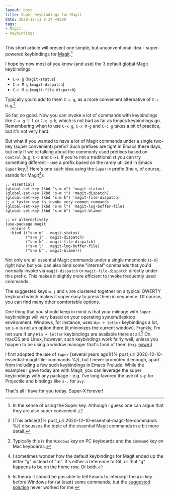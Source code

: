 ```yaml
---
layout: post
title: Super Keybindings for Magit
date: 2020-12-11 8:34 +0200
tags:
- Magit
- Keybindings
---
```


This short article will present one simple, but unconventional idea -
super-powered keybindings for [Magit](https://magit.vc).[^1]

I hope by now most of you know (and use) the 3 default global Magit keybindings:

* `C-x g` (`magit-status`)
* `C-x M-g` (`magit-dispatch`)
* `C-c M-g` (`magit-file-dispatch`)

Typically you'd add to them `C-c g`, as a more convenient alternative of `C-c M-g`.[^2]

So far, so good. Now you can invoke a lot of commands with keybindings like `C-x g l l` or `C-c g b`, which
is not bad as far as Emacs keybindings go. Remembering when to use `C-x g`, `C-x M-g` and `C-c g` takes a bit
of practice, but it's not very hard.

But what if you wanted to have a lot of Magit commands under a single
two-key (super convenient) prefix?  Such prefixes are tight in Emacs
these days, but only if we're talking about the commonly used prefixes
based on `Control` (e.g. `C-c` and `C-x`).  If you're not a
traditionalist you can try something different - use a prefix based on
the rarely utilized in Emacs `Super` key.[^3] Here's one such idea
using the `Super-m` prefix (the `m`, of course, stands for Magit[^4]):

``` emacs-lisp
;; essentials
(global-set-key (kbd "s-m m") 'magit-status)
(global-set-key (kbd "s-m j") 'magit-dispatch)
(global-set-key (kbd "s-m k") 'magit-file-dispatch)
;; a faster way to invoke very common commands
(global-set-key (kbd "s-m l") 'magit-log-buffer-file)
(global-set-key (kbd "s-m b") 'magit-blame)

;; or alternatively
(use-package magit
  :ensure t
  :bind (("s-m m" . magit-status)
         ("s-m j" . magit-dispatch)
         ("s-m k" . magit-file-dispatch)
         ("s-m l" . magit-log-buffer-file)
         ("s-m b" . magit-blame)))
```

Not only are all essential Magit commands under a single mnemonic
(`s-m`) right now, but you can also bind some "internal" commands that
you'd normally invoke via `magit-dispatch` or `magit-file-dispatch`
directly under this prefix. This makes it slightly more efficient to
invoke frequently used commands.

The suggested keys `m`, `j` and `k` are clustered together on a
typical QWERTY keyboard which makes it super easy to press them in
sequence. Of course, you can find many other comfortable options.

One thing that you should keep in mind is that your mileage with
`Super` keybindings will vary based on your operating system/desktop
environment. Windows, for instance, uses `Win + letter` keybindings a
lot, so `s-m` is not an option there (it minimizes the current
window). Frankly, I'm not sure if any `Win + letter` keybindings are
available there at all.[^5] On macOS and Linux, however, such
keybindings work fairly well, unless you happen to be using a window
manager that's fond of them
(e.g. [exwm](https://github.com/ch11ng/exwm)).

I first adopted the use of `Super` [several years ago]({% post_url 2020-12-10-essential-magit-file-commands %}), but I never promoted it enough,
apart from including a few such keybindings in Emacs Prelude.
While the examples I gave today are with Magit, you can leverage the super keybindings with any package - e.g. I've long favored the
use of `s-p` for Projectile and bindings like `s-.` for `avy`.

That's all I have for you today. Super-X forever!

[^1]: In the sense of using the Super key. Although I guess one can argue that they are also super convenient.
[^2]: [This article]({% post_url 2020-12-10-essential-magit-file-commands %}) discusses the topic of the essential Magit commands in a bit more detail.
[^3]: Typically this is the `Windows` key on PC keyboards and the `Command` key on Mac keyboards.
[^4]: I sometimes wonder how the default keybindings for Magit ended up the letter "g" instead of "m". It's either a reference to Git, or that "g" happens to be on the home row. Or both.
[^5]: In theory it should be possible to tell Emacs to intercept the `Win` key before Windows for (at least) some commands, but the [suggested solution](http://ergoemacs.org/emacs/emacs_hyper_super_keys.html) never worked for me.
